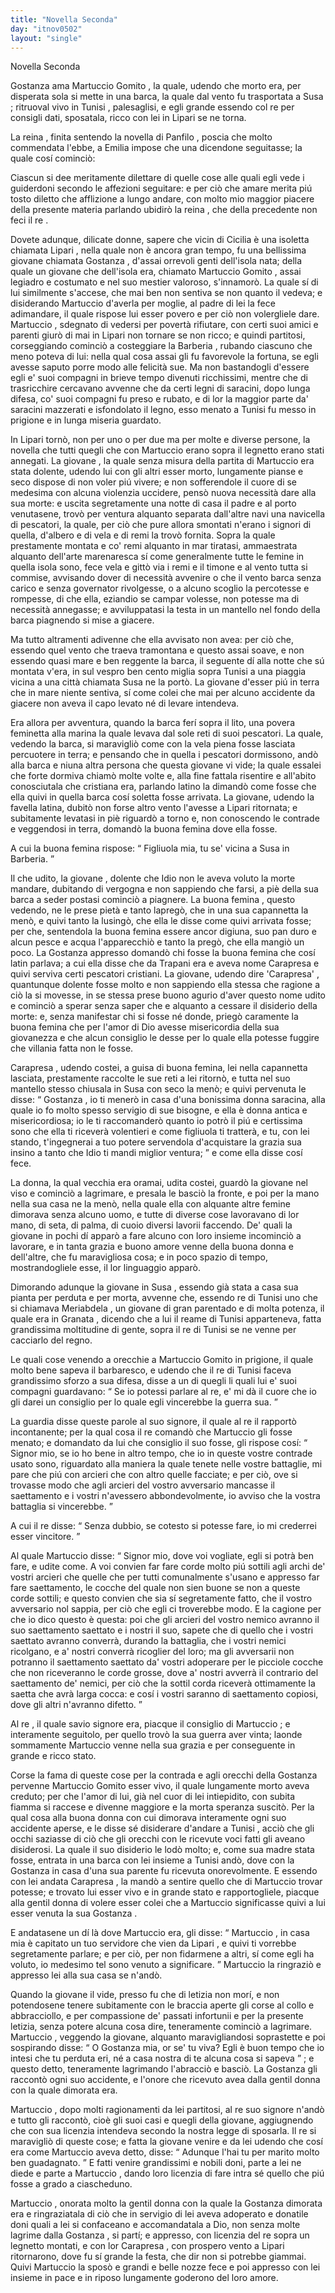 ```yaml
---
title: "Novella Seconda"
day: "itnov0502"
layout: "single"
---
```

<html>
 <head>
 </head>
 <body>
  <div id="nov0502" type="novella" who="emilia">
   <head>
    Novella Seconda
   </head>
   <argument>
    <p>
     <milestone id="p05020001"/>
     <name persref="gostanza" type="person">
      Gostanza
     </name>
     ama
     <name persref="martuccio" type="person">
      Martuccio Gomito
     </name>
     , la quale, udendo che morto era, per disperata sola si mette in una barca, la quale dal vento fu trasportata a
     <name placeref="susa" type="place">
      Susa
     </name>
     ; ritruoval vivo in
     <name placeref="tunisi" type="place">
      Tunisi
     </name>
     , palesaglisi, e egli grande essendo col re per consigli dati, sposatala, ricco con lei in
     <name placeref="lipari" type="place">
      Lipari
     </name>
     se ne torna.
    </p>
   </argument>
   <div3 type="commentary" who="author">
    <p>
     <milestone id="p05020002"/>
     La
     <name persref="fiammetta" type="person">
      reina
     </name>
     , finita sentendo la novella di
     <name persref="panfilo" type="person">
      Panfilo
     </name>
     , poscia che molto commendata l'ebbe, a
     <name persref="emilia" type="person">
      Emilia
     </name>
     impose che una dicendone seguitasse; la quale cos&iacute; cominci&ograve;:
    </p>
   </div3>
   <div3 type="commentary" who="emilia">
    <p>
     <milestone id="p05020003"/>
     Ciascun si dee meritamente dilettare di quelle cose alle quali egli vede i guiderdoni secondo le affezioni seguitare: e per ci&ograve; che amare merita pi&uacute; tosto diletto che afflizione a lungo andare, con molto mio maggior piacere della presente materia parlando ubidir&ograve; la
     <name persref="fiammetta" type="person">
      reina
     </name>
     , che della precedente non feci il
     <name persref="filostrato" type="person">
      re
     </name>
     .
    </p>
   </div3>
   <p>
    <milestone id="p05020004"/>
    Dovete adunque, dilicate donne, sapere che vicin di
    <name placeref="sicilia" type="place">
     Cicilia
    </name>
    &egrave; una isoletta chiamata
    <name placeref="lipari" type="place">
     Lipari
    </name>
    , nella quale non &egrave; ancora gran tempo, fu una bellissima giovane chiamata
    <name persref="gostanza" type="person">
     Gostanza
    </name>
    , d'assai orrevoli genti dell'isola nata; della quale un giovane che dell'isola era, chiamato
    <name persref="martuccio" type="person">
     Martuccio Gomito
    </name>
    , assai legiadro e costumato e nel suo mestier valoroso, s'innamor&ograve;.
    <milestone id="p05020005"/>
    La quale s&iacute; di lui similmente s'accese, che mai ben non sentiva se non quanto il vedeva; e disiderando
    <name persref="martuccio" type="person">
     Martuccio
    </name>
    d'averla per moglie, al padre di lei la fece adimandare, il quale rispose lui esser povero e per ci&ograve; non volergliele dare.
    <milestone id="p05020006"/>
    <name persref="martuccio" type="person">
     Martuccio
    </name>
    , sdegnato di vedersi per povert&agrave; rifiutare, con certi suoi amici e parenti giur&ograve; di mai in
    <name placeref="lipari" type="place">
     Lipari
    </name>
    non tornare se non ricco; e quindi partitosi, corseggiando cominci&ograve; a costeggiare la
    <name placeref="barberia" type="place">
     Barberia
    </name>
    , rubando ciascuno che meno poteva di lui: nella qual cosa assai gli fu favorevole la fortuna, se egli avesse saputo porre modo alle felicit&agrave; sue.
    <milestone id="p05020007"/>
    Ma non bastandogli d'essere egli e' suoi compagni in brieve tempo divenuti ricchissimi, mentre che di trasricchire cercavano avvenne che da certi legni di saracini, dopo lunga difesa, co' suoi compagni fu preso e rubato, e di lor la maggior parte da' saracini mazzerati e isfondolato il legno, esso menato a
    <name placeref="tunisi" type="place">
     Tunisi
    </name>
    fu messo in prigione e in lunga miseria guardato.
   </p>
   <p>
    <milestone id="p05020008"/>
    In
    <name placeref="lipari" type="place">
     Lipari
    </name>
    torn&ograve;, non per uno o per due ma per molte e diverse persone, la novella che tutti quegli che con
    <name persref="martuccio" type="person">
     Martuccio
    </name>
    erano sopra il legnetto erano stati annegati.
    <milestone id="p05020009"/>
    La
    <name persref="gostanza" type="person">
     giovane
    </name>
    , la quale senza misura della partita di
    <name persref="martuccio" type="person">
     Martuccio
    </name>
    era stata dolente, udendo lui con gli altri esser morto, lungamente pianse e seco dispose di non voler pi&uacute; vivere; e non sofferendole il cuore di se medesima con alcuna violenzia uccidere, pens&ograve; nuova necessit&agrave; dare alla sua morte:
    <milestone id="p05020010"/>
    e uscita segretamente una notte di casa il padre e al porto venutasene, trov&ograve; per ventura alquanto separata dall'altre navi una navicella di pescatori, la quale, per ci&ograve; che pure allora smontati n'erano i signori di quella, d'albero e di vela e di remi la trov&ograve; fornita.
    <milestone id="p05020011"/>
    Sopra la quale prestamente montata e co' remi alquanto in mar tiratasi, ammaestrata alquanto dell'arte marenaresca s&iacute; come generalmente tutte le femine in quella isola sono, fece vela e gitt&ograve; via i remi e il timone e al vento tutta si commise,
    <milestone id="p05020012"/>
    avvisando dover di necessit&agrave; avvenire o che il vento barca senza carico e senza governator rivolgesse, o a alcuno scoglio la percotesse e rompesse, di che ella, eziandio se campar volesse, non potesse ma di necessit&agrave; annegasse; e avviluppatasi la testa in un mantello nel fondo della barca piagnendo si mise a giacere.
   </p>
   <p>
    <milestone id="p05020013"/>
    Ma tutto altramenti adivenne che ella avvisato non avea: per ci&ograve; che, essendo quel vento che traeva tramontana e questo assai soave, e non essendo quasi mare e ben reggente la barca, il seguente d&iacute; alla notte che s&uacute; montata v'era, in sul vespro ben cento miglia sopra
    <name placeref="tunisi" type="place">
     Tunisi
    </name>
    a una piaggia vicina a una citt&agrave; chiamata
    <name placeref="susa" type="place">
     Susa
    </name>
    ne la port&ograve;.
    <milestone id="p05020014"/>
    La
    <name persref="gostanza" type="person">
     giovane
    </name>
    d'esser pi&uacute; in terra che in mare niente sentiva, s&iacute; come colei che mai per alcuno accidente da giacere non aveva il capo levato n&eacute; di levare intendeva.
   </p>
   <p>
    <milestone id="p05020015"/>
    Era allora per avventura, quando la barca fer&iacute; sopra il lito, una povera
    <name persref="carapresa" type="person">
     feminetta
    </name>
    alla marina la quale levava dal sole reti di suoi pescatori.
    <milestone id="p05020016"/>
    La quale, vedendo la barca, si maravigli&ograve; come con la vela piena fosse lasciata percuotere in terra; e pensando che in quella i pescatori dormissono, and&ograve; alla barca e niuna altra persona che questa
    <name persref="gostanza" type="person">
     giovane
    </name>
    vi vide; la quale essalei che forte dormiva chiam&ograve; molte volte e, alla fine fattala risentire e all'abito conosciutala che cristiana era, parlando latino la dimand&ograve; come fosse che ella quivi in quella barca cos&iacute; soletta fosse arrivata.
    <milestone id="p05020017"/>
    La giovane, udendo la favella latina, dubit&ograve; non forse altro vento l'avesse a
    <name placeref="lipari" type="place">
     Lipari
    </name>
    ritornata; e subitamente levatasi in pi&egrave; riguard&ograve; a torno e, non conoscendo le contrade e veggendosi in terra, domand&ograve; la buona femina dove ella fosse.
   </p>
   <p>
    <milestone id="p05020018"/>
    A cui la buona
    <name persref="carapresa" type="person">
     femina
    </name>
    rispose:
    <q direct="unspecified" who="carapresa">
     Figliuola mia, tu se' vicina a
     <name placeref="susa" type="place">
      Susa
     </name>
     in Barberia.
    </q>
   </p>
   <p>
    <milestone id="p05020019"/>
    Il che udito, la
    <name persref="gostanza" type="person">
     giovane
    </name>
    , dolente che Idio non le aveva voluto la morte mandare, dubitando di vergogna e non sappiendo che farsi, a pi&egrave; della sua barca a seder postasi cominci&ograve; a piagnere.
    <milestone id="p05020020"/>
    La buona
    <name persref="carapresa" type="person">
     femina
    </name>
    , questo vedendo, ne le prese piet&agrave; e tanto lapreg&ograve;, che in una sua capannetta la men&ograve;, e quivi tanto la lusing&ograve;, che ella le disse come quivi arrivata fosse; per che, sentendola la buona femina essere ancor digiuna, suo pan duro e alcun pesce e acqua l'apparecchi&ograve; e tanto la preg&ograve;, che ella mangi&ograve; un poco.
    <milestone id="p05020021"/>
    La
    <name persref="gostanza" type="person">
     Gostanza
    </name>
    appresso domand&ograve; chi fosse la buona femina che cos&iacute; latin parlava; a cui ella disse che da
    <name placeref="trapani" type="place">
     Trapani
    </name>
    era e aveva nome
    <name persref="carapresa" type="person">
     Carapresa
    </name>
    e quivi serviva certi pescatori cristiani.
    <milestone id="p05020022"/>
    La giovane, udendo dire
    <name persref="carapresa" type="person">
     'Carapresa'
    </name>
    , quantunque dolente fosse molto e non sappiendo ella stessa che ragione a ci&ograve; la si movesse, in se stessa prese buono agurio d'aver questo nome udito e cominci&ograve; a sperar senza saper che e alquanto a cessare il disiderio della morte: e, senza manifestar chi si fosse n&eacute; donde, prieg&ograve; caramente la buona femina che per l'amor di Dio avesse misericordia della sua giovanezza e che alcun consiglio le desse per lo quale ella potesse fuggire che villania fatta non le fosse.
   </p>
   <p>
    <milestone id="p05020023"/>
    <name persref="carapresa" type="person">
     Carapresa
    </name>
    , udendo costei, a guisa di buona femina, lei nella capannetta lasciata, prestamente raccolte le sue reti a lei ritorn&ograve;, e tutta nel suo mantello stesso chiusala in
    <name placeref="susa" type="place">
     Susa
    </name>
    con seco la men&ograve;; e quivi pervenuta le disse:
    <milestone id="p05020024"/>
    <q direct="unspecified">
     <name persref="gostanza" type="person">
      Gostanza
     </name>
     , io ti mener&ograve; in casa d'una bonissima donna saracina, alla quale io fo molto spesso servigio di sue bisogne, e ella &egrave; donna antica e misericordiosa; io le ti raccomander&ograve; quanto io potr&ograve; il pi&uacute; e certissima sono che ella ti ricever&agrave; volentieri e come figliuola ti tratter&agrave;, e tu, con lei stando, t'ingegnerai a tuo potere servendola d'acquistare la grazia sua insino a tanto che Idio ti mandi miglior ventura;
    </q>
    e come ella disse cos&iacute; fece.
   </p>
   <p>
    <milestone id="p05020025"/>
    La donna, la qual vecchia era oramai, udita costei, guard&ograve; la giovane nel viso e cominci&ograve; a lagrimare, e presala le basci&ograve; la fronte, e poi per la mano nella sua casa ne la men&ograve;, nella quale ella con alquante altre femine dimorava senza alcuno uomo, e tutte di diverse cose lavoravano di lor mano, di seta, di palma, di cuoio diversi lavorii faccendo.
    <milestone id="p05020026"/>
    De' quali la giovane in pochi d&iacute; appar&ograve; a fare alcuno con loro insieme incominci&ograve; a lavorare, e in tanta grazia e buono amore venne della buona donna e dell'altre, che fu maravigliosa cosa; e in poco spazio di tempo, mostrandogliele esse, il lor linguaggio appar&ograve;.
   </p>
   <p>
    <milestone id="p05020027"/>
    Dimorando adunque la giovane in
    <name placeref="susa" type="place">
     Susa
    </name>
    , essendo gi&agrave; stata a casa sua pianta per perduta e per morta, avvenne che, essendo re di
    <name placeref="tunisi" type="place">
     Tunisi
    </name>
    uno che si chiamava
    <name persref="meriabdela" type="person">
     Meriabdela
    </name>
    , un giovane di gran parentado e di molta potenza, il quale era in
    <name persref="granada" type="person">
     Granata
    </name>
    , dicendo che a lui il reame di
    <name placeref="tunisi" type="place">
     Tunisi
    </name>
    apparteneva, fatta grandissima moltitudine di gente, sopra il re di
    <name placeref="tunisi" type="place">
     Tunisi
    </name>
    se ne venne per cacciarlo del regno.
   </p>
   <p>
    <milestone id="p05020028"/>
    Le quali cose venendo a orecchie a
    <name persref="martuccio" type="person">
     Martuccio Gomito
    </name>
    in prigione, il quale molto bene sapeva il barbaresco, e udendo che il
    <name persref="meriabdela" type="person">
     re
    </name>
    di
    <name placeref="tunisi" type="place">
     Tunisi
    </name>
    faceva grandissimo sforzo a sua difesa, disse a un di quegli li quali lui e' suoi compagni guardavano:
    <q direct="unspecified" who="martuccio">
     Se io potessi parlare al re, e' mi d&agrave; il cuore che io gli darei un consiglio per lo quale egli vincerebbe la guerra sua.
    </q>
   </p>
   <p>
    <milestone id="p05020029"/>
    La guardia disse queste parole al suo signore, il quale al re il rapport&ograve; incontanente; per la qual cosa il re comand&ograve; che
    <name persref="martuccio" type="person">
     Martuccio
    </name>
    gli fosse menato; e domandato da lui che consiglio il suo fosse, gli rispose cos&iacute;:
    <milestone id="p05020030"/>
    <q direct="unspecified" who="martuccio">
     Signor mio, se io ho bene in altro tempo, che io in queste vostre contrade usato sono, riguardato alla maniera la quale tenete nelle vostre battaglie, mi pare che pi&uacute; con arcieri che con altro quelle facciate; e per ci&ograve;, ove si trovasse modo che agli arcieri del vostro avversario mancasse il saettamento e i vostri n'avessero abbondevolmente, io avviso che la vostra battaglia si vincerebbe.
    </q>
   </p>
   <p>
    <milestone id="p05020031"/>
    A cui il
    <name persref="meriabdela" type="person">
     re
    </name>
    disse:
    <q direct="unspecified" who="meriabdela">
     Senza dubbio, se cotesto si potesse fare, io mi crederrei esser vincitore.
    </q>
   </p>
   <p>
    <milestone id="p05020032"/>
    Al quale
    <name persref="martuccio" type="person">
     Martuccio
    </name>
    disse:
    <q direct="unspecified" who="martuccio">
     Signor mio, dove voi vogliate, egli si potr&agrave; ben fare, e udite come. A voi convien far fare corde molto pi&uacute; sottili agli archi de' vostri arcieri che quelle che per tutti comunalmente s'usano e appresso far fare saettamento, le cocche del quale non sien buone se non a queste corde sottili; e questo convien che sia s&iacute; segretamente fatto, che il vostro avversario nol sappia, per ci&ograve; che egli ci troverebbe modo.
     <milestone id="p05020033"/>
     E la cagione per che io dico questo &egrave; questa: poi che gli arcieri del vostro nemico avranno il suo saettamento saettato e i nostri il suo, sapete che di quello che i vostri saettato avranno converr&agrave;, durando la battaglia, che i vostri nemici ricolgano, e a' nostri converr&agrave; ricoglier del loro;
     <milestone id="p05020034"/>
     ma gli avversarii non potranno il saettamento saettato da' vostri adoperare per le picciole cocche che non riceveranno le corde grosse, dove a' nostri avverr&agrave; il contrario del saettamento de' nemici, per ci&ograve; che la sottil corda ricever&agrave; ottimamente la saetta che avr&agrave; larga cocca: e cos&iacute; i vostri saranno di saettamento copiosi, dove gli altri n'avranno difetto.
    </q>
   </p>
   <p>
    <milestone id="p05020035"/>
    Al
    <name persref="meriabdela" type="person">
     re
    </name>
    , il quale savio signore era, piacque il consiglio di
    <name persref="martuccio" type="person">
     Martuccio
    </name>
    ; e interamente seguitolo, per quello trov&ograve; la sua guerra aver vinta; laonde sommamente
    <name persref="martuccio" type="person">
     Martuccio
    </name>
    venne nella sua grazia e per conseguente in grande e ricco stato.
   </p>
   <p>
    <milestone id="p05020036"/>
    Corse la fama di queste cose per la contrada e agli orecchi della
    <name persref="gostanza" type="person">
     Gostanza
    </name>
    pervenne
    <name persref="martuccio" type="person">
     Martuccio Gomito
    </name>
    esser vivo, il quale lungamente morto aveva creduto; per che l'amor di lui, gi&agrave; nel cuor di lei intiepidito, con subita fiamma si raccese e divenne maggiore e la morta speranza suscit&ograve;.
    <milestone id="p05020037"/>
    Per la qual cosa alla buona donna con cui dimorava interamente ogni suo accidente aperse, e le disse s&eacute; disiderare d'andare a
    <name placeref="tunisi" type="place">
     Tunisi
    </name>
    , acci&ograve; che gli occhi saziasse di ci&ograve; che gli orecchi con le ricevute voci fatti gli aveano disiderosi.
    <milestone id="p05020038"/>
    La quale il suo disiderio le lod&ograve; molto; e, come sua madre stata fosse, entrata in una barca con lei insieme a
    <name placeref="tunisi" type="place">
     Tunisi
    </name>
    and&ograve;, dove con la
    <name persref="gostanza" type="person">
     Gostanza
    </name>
    in casa d'una sua parente fu ricevuta onorevolmente.
    <milestone id="p05020039"/>
    E essendo con lei andata
    <name persref="carapresa" type="person">
     Carapresa
    </name>
    , la mand&ograve; a sentire quello che di
    <name persref="martuccio" type="person">
     Martuccio
    </name>
    trovar potesse; e trovato lui esser vivo e in grande stato e rapportogliele, piacque alla gentil donna di volere esser colei che a
    <name persref="martuccio" type="person">
     Martuccio
    </name>
    significasse quivi a lui esser venuta la sua
    <name persref="gostanza" type="person">
     Gostanza
    </name>
    .
   </p>
   <p>
    <milestone id="p05020040"/>
    E andatasene un d&iacute; l&agrave; dove
    <name persref="martuccio" type="person">
     Martuccio
    </name>
    era, gli disse:
    <q direct="unspecified" who="carapresa">
     <name persref="martuccio" type="person">
      Martuccio
     </name>
     , in casa mia &egrave; capitato un tuo servidore che vien da
     <name placeref="lipari" type="place">
      Lipari
     </name>
     , e quivi ti vorrebbe segretamente parlare; e per ci&ograve;, per non fidarmene a altri, s&iacute; come egli ha voluto, io medesimo tel sono venuto a significare.
    </q>
    <name persref="martuccio" type="person">
     Martuccio
    </name>
    la ringrazi&ograve; e appresso lei alla sua casa se n'and&ograve;.
   </p>
   <p>
    <milestone id="p05020041"/>
    Quando la giovane il vide, presso fu che di letizia non mor&iacute;, e non potendosene tenere subitamente con le braccia aperte gli corse al collo e abbracciollo, e per compassione de' passati infortunii e per la presente letizia, senza potere alcuna cosa dire, teneramente cominci&ograve; a lagrimare.
    <milestone id="p05020042"/>
    <name persref="martuccio" type="person">
     Martuccio
    </name>
    , veggendo la giovane, alquanto maravigliandosi soprastette e poi sospirando disse:
    <q direct="unspecified" who="martuccio">
     O
     <name persref="gostanza" type="person">
      Gostanza
     </name>
     mia, or se' tu viva? Egli &egrave; buon tempo che io intesi che tu perduta eri, n&eacute; a casa nostra di te alcuna cosa si sapeva
    </q>
    ; e questo detto, teneramente lagrimando l'abracci&ograve; e basci&ograve;.
    <milestone id="p05020043"/>
    La
    <name persref="gostanza" type="person">
     Gostanza
    </name>
    gli raccont&ograve; ogni suo accidente, e l'onore che ricevuto avea dalla gentil donna con la quale dimorata era.
   </p>
   <p>
    <milestone id="p05020044"/>
    <name persref="martuccio" type="person">
     Martuccio
    </name>
    , dopo molti ragionamenti da lei partitosi, al re suo signore n'and&ograve; e tutto gli raccont&ograve;, cio&egrave; gli suoi casi e quegli della giovane, aggiugnendo che con sua licenzia intendeva secondo la nostra legge di sposarla.
    <milestone id="p05020045"/>
    Il re si maravigli&ograve; di queste cose; e fatta la giovane venire e da lei udendo che cos&iacute; era come
    <name persref="martuccio" type="person">
     Martuccio
    </name>
    aveva detto, disse:
    <milestone id="p05020046"/>
    <q direct="unspecified" who="meriabdela">
     Adunque l'hai tu per marito molto ben guadagnato.
    </q>
    E fatti venire grandissimi e nobili doni, parte a lei ne diede e parte a
    <name persref="martuccio" type="person">
     Martuccio
    </name>
    , dando loro licenzia di fare intra s&eacute; quello che pi&uacute; fosse a grado a ciascheduno.
   </p>
   <p>
    <milestone id="p05020047"/>
    <name persref="martuccio" type="person">
     Martuccio
    </name>
    , onorata molto la gentil
    <name persref="carapresa" type="person">
     donna
    </name>
    con la quale la
    <name persref="gostanza" type="person">
     Gostanza
    </name>
    dimorata era e ringraziatala di ci&ograve; che in servigio di lei aveva adoperato e donatile doni quali a lei si confaceano e accomandatala a Dio, non senza molte lagrime dalla
    <name persref="gostanza" type="person">
     Gostanza
    </name>
    , si part&iacute;; e appresso, con licenzia del re sopra un legnetto montati, e con lor
    <name persref="carapresa" type="person">
     Carapresa
    </name>
    , con prospero vento a
    <name placeref="lipari" type="place">
     Lipari
    </name>
    ritornarono, dove fu s&iacute; grande la festa, che dir non si potrebbe giammai.
    <milestone id="p05020048"/>
    Quivi
    <name persref="martuccio" type="person">
     Martuccio
    </name>
    la spos&ograve; e grandi e belle nozze fece e poi appresso con lei insieme in pace e in riposo lungamente goderono del loro amore.
   </p>
  </div>
 </body>
</html>